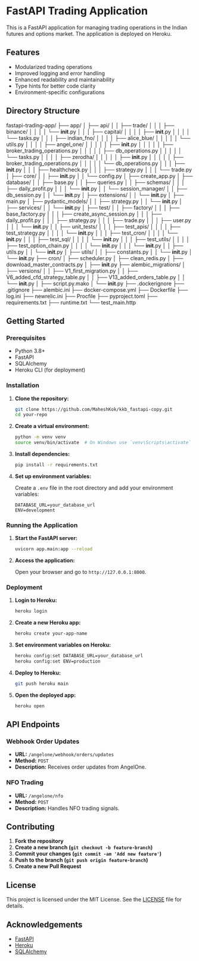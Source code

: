 # FastAPI Trading Application

This is a FastAPI application for managing trading operations in the Indian futures and options market. The application is deployed on Heroku.

## Features

- Modularized trading operations
- Improved logging and error handling
- Enhanced readability and maintainability
- Type hints for better code clarity
- Environment-specific configurations

## Directory Structure

fastapi-trading-app/
├── app/
│   ├── api/
│   │   ├── trade/
│   │   │   ├── binance/
│   │   │   │   └── __init__.py
│   │   │   ├── capital/
│   │   │   │   ├── __init__.py
│   │   │   │   └── tasks.py
│   │   │   ├── indian_fno/
│   │   │   │   ├── alice_blue/
│   │   │   │   │   └── utils.py
│   │   │   │   ├── angel_one/
│   │   │   │   │   ├── __init__.py
│   │   │   │   │   ├── broker_trading_operations.py
│   │   │   │   │   ├── db_operations.py
│   │   │   │   │   └── tasks.py
│   │   │   │   ├── zerodha/
│   │   │   │   │   ├── __init__.py
│   │   │   │   │   ├── broker_trading_operations.py
│   │   │   │   │   └── db_operations.py
│   │   │   ├── __init__.py
│   │   │   ├── healthcheck.py
│   │   │   ├── strategy.py
│   │   │   └── trade.py
│   ├── core/
│   │   ├── __init__.py
│   │   └── config.py
│   ├── create_app.py
│   ├── database/
│   │   ├── base.py
│   │   ├── queries.py
│   │   ├── schemas/
│   │   │   ├── daily_profit.py
│   │   │   └── __init__.py
│   │   └── session_manager/
│   │       ├── db_session.py
│   │       └── __init__.py
│   ├── extensions/
│   │   └── __init__.py
│   ├── main.py
│   ├── pydantic_models/
│   │   ├── strategy.py
│   │   └── __init__.py
│   ├── services/
│   │   └── __init__.py
│   ├── test/
│   │   ├── factory/
│   │   │   ├── base_factory.py
│   │   │   ├── create_async_session.py
│   │   │   ├── daily_profit.py
│   │   │   ├── strategy.py
│   │   │   ├── trade.py
│   │   │   ├── user.py
│   │   │   └── __init__.py
│   │   ├── unit_tests/
│   │   │   ├── test_apis/
│   │   │   │   ├── test_strategy.py
│   │   │   │   └── __init__.py
│   │   │   ├── test_cron/
│   │   │   │   └── __init__.py
│   │   │   ├── test_sql/
│   │   │   │   └── __init__.py
│   │   │   ├── test_utils/
│   │   │   │   ├── test_option_chain.py
│   │   │   │   └── __init__.py
│   │   │   └── __init__.py
│   │   ├── utils.py
│   │   └── __init__.py
│   ├── utils/
│   │   ├── constants.py
│   │   └── __init__.py
│   └── __init__.py
├── cron/
│   ├── scheduler.py
│   ├── clean_redis.py
│   ├── download_master_contracts.py
│   ├── __init__.py
├── alembic_migrations/
│   ├── versions/
│   │   ├── V1_first_migration.py
│   │   ├── V6_added_cfd_strategy_table.py
│   │   ├── V13_added_orders_table.py
│   │   └── __init__.py
│   ├── script.py.mako
│   └── __init__.py
├── .dockerignore
├── .gitignore
├── alembic.ini
├── docker-compose.yml
├── Dockerfile
├── log.ini
├── newrelic.ini
├── Procfile
├── pyproject.toml
├── requirements.txt
├── runtime.txt
└── test_main.http


## Getting Started

### Prerequisites

- Python 3.8+
- FastAPI
- SQLAlchemy
- Heroku CLI (for deployment)

### Installation

1. **Clone the repository:**

    ```sh
    git clone https://github.com/MaheshKok/kkb_fastapi-copy.git
    cd your-repo
    ```

2. **Create a virtual environment:**

    ```sh
    python -m venv venv
    source venv/bin/activate  # On Windows use `venv\Scripts\activate`
    ```

3. **Install dependencies:**

    ```sh
    pip install -r requirements.txt
    ```

4. **Set up environment variables:**

    Create a `.env` file in the root directory and add your environment variables:

    ```env
    DATABASE_URL=your_database_url
    ENV=development
    ```

### Running the Application

1. **Start the FastAPI server:**

    ```sh
    uvicorn app.main:app --reload
    ```

2. **Access the application:**

    Open your browser and go to `http://127.0.0.1:8000`.

### Deployment

1. **Login to Heroku:**

    ```sh
    heroku login
    ```

2. **Create a new Heroku app:**

    ```sh
    heroku create your-app-name
    ```

3. **Set environment variables on Heroku:**

    ```sh
    heroku config:set DATABASE_URL=your_database_url
    heroku config:set ENV=production
    ```

4. **Deploy to Heroku:**

    ```sh
    git push heroku main
    ```

5. **Open the deployed app:**

    ```sh
    heroku open
    ```

## API Endpoints

### Webhook Order Updates

- **URL:** `/angelone/webhook/orders/updates`
- **Method:** `POST`
- **Description:** Receives order updates from AngelOne.

### NFO Trading

- **URL:** `/angelone/nfo`
- **Method:** `POST`
- **Description:** Handles NFO trading signals.

## Contributing

1. **Fork the repository**
2. **Create a new branch (`git checkout -b feature-branch`)**
3. **Commit your changes (`git commit -am 'Add new feature'`)**
4. **Push to the branch (`git push origin feature-branch`)**
5. **Create a new Pull Request**

## License

This project is licensed under the MIT License. See the [LICENSE](LICENSE) file for details.

## Acknowledgements

- [FastAPI](https://fastapi.tiangolo.com/)
- [Heroku](https://www.heroku.com/)
- [SQLAlchemy](https://www.sqlalchemy.org/)
